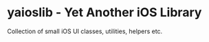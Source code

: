 yaioslib - Yet Another iOS Library
==================================

Collection of small iOS UI classes, utilities, helpers etc.

